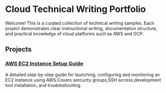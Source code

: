 # Cloud Technical Writing Portfolio 
Welcome! This is a curated collection of technical writing samples. Each project demonstrates clear instructional writing, documentation structure, and practical knowledge of cloud platforms such as AWS and GCP.

## Projects

### [AWS EC2 Instance Setup Guide](aws-ec2-setup-guide/README.md)
A detailed step-by-step guide for launching, configuring and monitoring an EC2 instance using AWS.Covers sercurity groups,SSH access,development tool installation, and troubleshooting.


